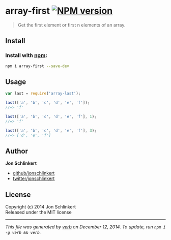 # array-first [![NPM version](https://badge.fury.io/js/array-first.svg)](http://badge.fury.io/js/array-first)

> Get the first element or first n elements of an array.

## Install
### Install with [npm](npmjs.org):

```bash
npm i array-first --save-dev
```

## Usage

```js
var last = require('array-last');

last(['a', 'b', 'c', 'd', 'e', 'f']);
//=> 'f'

last(['a', 'b', 'c', 'd', 'e', 'f'], 1);
//=> 'f'

last(['a', 'b', 'c', 'd', 'e', 'f'], 3);
//=> ['d', 'e', 'f']
```

## Author

**Jon Schlinkert**
 
+ [github/jonschlinkert](https://github.com/jonschlinkert)
+ [twitter/jonschlinkert](http://twitter.com/jonschlinkert) 

## License
Copyright (c) 2014 Jon Schlinkert  
Released under the MIT license

***

_This file was generated by [verb](https://github.com/assemble/verb) on December 12, 2014. To update, run `npm i -g verb && verb`._
